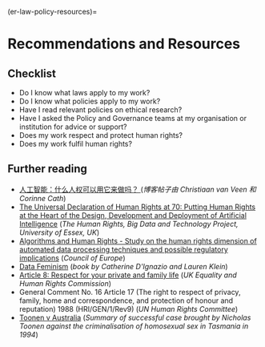 (er-law-policy-resources)=
# Recommendations and Resources

## Checklist

- Do I know what laws apply to my work?
- Do I know what policies apply to my work?
- Have I read relevant policies on ethical research?
- Have I asked the Policy and Governance teams at my organisation or institution for advice or support?
- Does my work respect and protect human rights?
- Does my work fulfil human rights?

## Further reading
- [人工智能：什么人权可以用它来做吗？ ](https://points.datasociety.net/artificial-intelligence-whats-human-rights-got-to-do-with-it-4622ec1566d5)  (_博客帖子由 Christiaan van Veen 和 Corinne Cath_)
- [The Universal Declaration of Human Rights at 70: Putting Human Rights at the Heart of the Design, Development and Deployment of Artificial Intelligence](https://hrbdt.ac.uk/the-universal-declaration-of-human-rights-at-70-putting-human-rights-at-the-heart-of-the-design-development-and-deployment-of-artificial-intelligence/) (_The Human Rights, Big Data and Technology Project, University of Essex, UK_)
- [Algorithms and Human Rights - Study on the human rights dimension of automated data processing techniques and possible regulatory implications](https://rm.coe.int/algorithms-and-human-rights-en-rev/16807956b5) (_Council of Europe_)
- [Data Feminism](https://data-feminism.mitpress.mit.edu/) (_book by Catherine D'Ignazio and Lauren Klein_)
- [Article 8: Respect for your private and family life](https://www.equalityhumanrights.com/en/human-rights-act/article-8-respect-your-private-and-family-life) (_UK Equality and Human Rights Commission_)
- General Comment No. 16 Article 17 (The right to respect of privacy, family, home and correspondence, and protection of honour and reputation) 1988 (HRI/GEN/1/Rev9) (_UN Human Rights Committee_)
- [Toonen v Australia](https://remedy.org.au/cases/24/) (_Summary of successful case brought by Nicholas Toonen against the criminalisation of homosexual sex in Tasmania in 1994_)
